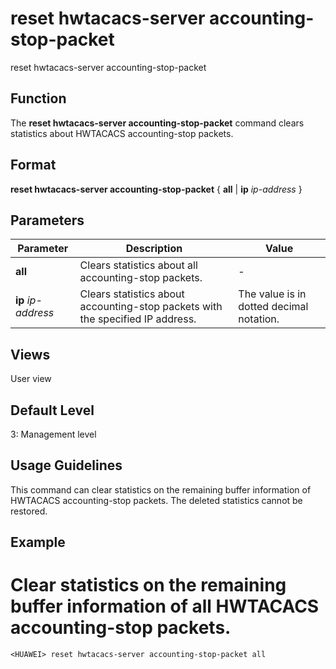 reset hwtacacs-server accounting-stop-packet
============================================

reset hwtacacs-server accounting-stop-packet

Function
--------



The **reset hwtacacs-server accounting-stop-packet** command clears statistics about HWTACACS accounting-stop packets.




Format
------

**reset hwtacacs-server accounting-stop-packet** { **all** | **ip** *ip-address* }


Parameters
----------

| Parameter | Description | Value |
| --- | --- | --- |
| **all** | Clears statistics about all accounting-stop packets. | - |
| **ip** *ip-address* | Clears statistics about accounting-stop packets with the specified IP address. | The value is in dotted decimal notation. |



Views
-----

User view


Default Level
-------------

3: Management level


Usage Guidelines
----------------

This command can clear statistics on the remaining buffer information of HWTACACS accounting-stop packets. The deleted statistics cannot be restored.


Example
-------

# Clear statistics on the remaining buffer information of all HWTACACS accounting-stop packets.
```
<HUAWEI> reset hwtacacs-server accounting-stop-packet all

```